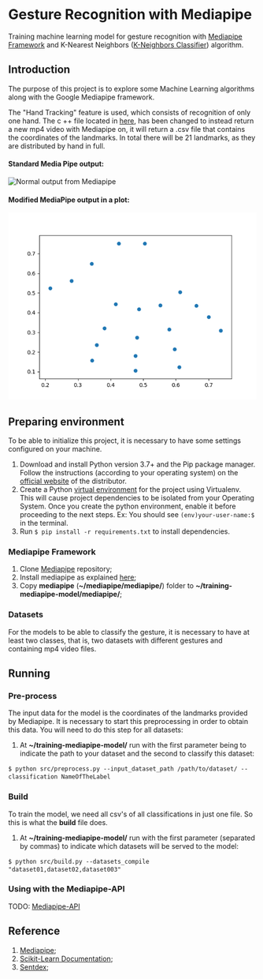 # Gesture Recognition with Mediapipe
Training machine learning model for gesture recognition with [Mediapipe Framework](https://github.com/google/mediapipe/) and K-Nearest Neighbors ([K-Neighbors Classifier](https://scikit-learn.org/stable/modules/generated/sklearn.neighbors.KNeighborsClassifier.html)) algorithm.

## Introduction
The purpose of this project is to explore some Machine Learning algorithms along with the Google Mediapipe framework.
  
The "Hand Tracking" feature is used, which consists of recognition of only one hand. The c ++ file located in [here](mediapipe/demo_run_graph_main_out.cc), has been changed to instead return a new mp4 video with Mediapipe on, it will return a .csv file that contains the coordinates of the landmarks. In total there will be 21 landmarks, as they are distributed by hand in full.

#### Standard Media Pipe output:
![Normal output from Mediapipe](docs/images/video_wth_mediapipe.gif) 
#### Modified MediaPipe output in a plot:
![Landmarks - Hands Open](docs/images/palm.png)

## Preparing environment
To be able to initialize this project, it is necessary to have some settings configured on your machine.
1. Download and install Python version 3.7+ and the Pip package manager. Follow the instructions (according to your operating system) on the [official website](https://www.python.org/downloads/) of the distributor.
2. Create a Python [virtual environment](https://virtualenv.pypa.io/en/stable/) for the project using Virtualenv. This will cause project dependencies to be isolated from your Operating System. Once you create the python environment, enable it before proceeding to the next steps. Ex: You should see `(env)your-user-name:$` in the terminal.
4. Run `$ pip install -r requirements.txt` to install dependencies.

### Mediapipe Framework
1. Clone [Mediapipe](https://github.com/google/mediapipe/) repository;
2. Install mediapipe as explained [here](https://github.com/google/mediapipe/blob/master/mediapipe/docs/install.md);
3. Copy **mediapipe** (**~/mediapipe/mediapipe/**) folder to **~/training-mediapipe-model/mediapipe/**;

### Datasets
For the models to be able to classify the gesture, it is necessary to have at least two classes, that is, two datasets with different gestures and containing mp4 video files.

## Running
### Pre-process
The input data for the model is the coordinates of the landmarks provided by Mediapipe. It is necessary to start this preprocessing in order to obtain this data. You will need to do this step for all datasets:
1. At **~/training-mediapipe-model/** run with the first parameter being to indicate the path to your dataset and the second to classify this dataset:
```
$ python src/preprocess.py --input_dataset_path /path/to/dataset/ --classification NameOfTheLabel
```
### Build
 To train the model, we need all csv's of all classifications in just one file. So this is what the **build** file does.
 1. At **~/training-mediapipe-model/** run with the first parameter (separated by commas) to indicate which datasets will be served to the model:
 ```
$ python src/build.py --datasets_compile "dataset01,dataset02,dataset003"
```

### Using with the Mediapipe-API
TODO: [Mediapipe-API](https://github.com/samborba/mediapipe-api/)

## Reference
1. [Mediapipe](https://github.com/google/mediapipe/);
2. [Scikit-Learn Documentation](https://scikit-learn.org/stable/modules/generated/sklearn.neighbors.KNeighborsClassifier.html);
3. [Sentdex](https://www.youtube.com/user/sentdex/featured);